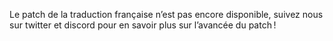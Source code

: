 Le patch de la traduction française n’est pas encore disponible, suivez nous sur twitter et discord pour en savoir plus sur l’avancée du patch !